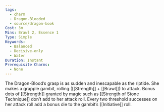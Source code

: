 ```yaml
---
tags:
  - charm
  - Dragon-Blooded
  - source/dragon-book
Cost: 3m
Mins: Brawl 2, Essence 1
Type: Simple
Keywords:
  - Balanced
  - Decisive-only
  - Water
Duration: Instant
Prerequisite Charms:
  - None
---
```

The Dragon-Blood’s grasp is as sudden and inescapable as the riptide. She makes a grapple gambit, rolling ([[Strength]] + [[Brawl]]) to attack. Bonus dots of [[Strength]] granted by magic such as [[Strength of Stone Technique]] don’t add to her attack roll. Every two threshold successes on her attack roll add a bonus die to the gambit’s [[Initiative]] roll.